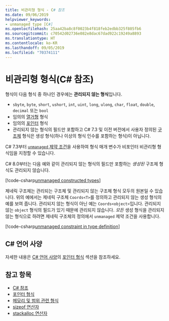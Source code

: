 ```yaml
---
title: 비관리형 형식 - C# 참조
ms.date: 09/06/2019
helpviewer_keywords:
- unmanaged type [C#]
ms.openlocfilehash: 25aa42ba8c8f0023b4f818feb2edbb325f805fb6
ms.sourcegitcommit: c70542d02736e082e8dac67dad922c19249a8893
ms.translationtype: HT
ms.contentlocale: ko-KR
ms.lasthandoff: 09/05/2019
ms.locfileid: "70374111"
---
```

# <a name="unmanaged-types-c-reference"></a>비관리형 형식(C# 참조)

형식이 다음 형식 중 하나인 경우에는 **관리되지 않는 형식**입니다.

- `sbyte`, `byte`, `short`, `ushort`, `int`, `uint`, `long`, `ulong`, `char`, `float`, `double`, `decimal` 또는 `bool`
- 임의의 [열거형](../keywords/enum.md) 형식
- 임의의 [포인터](../../programming-guide/unsafe-code-pointers/pointer-types.md) 형식
- 관리되지 않는 형식의 필드만 포함하고 C# 7.3 및 이전 버전에서 사용자 정의된 [구조체](../keywords/struct.md) 형식은 생성 형식(하나 이상의 형식 인수를 포함하는 형식)이 아닙니다.

C# 7.3부터 [`unmanaged` 제약 조건](../../programming-guide/generics/constraints-on-type-parameters.md#unmanaged-constraint)을 사용하여 형식 매개 변수가 비포인터 비관리형 형식임을 지정할 수 있습니다.

C# 8.0부터는 다음 예와 같이 관리되지 않는 형식의 필드만 포함하는 *생성된* 구조체 형식도 관리되지 않습니다.

[!code-csharp[unmanaged constructed types](~/samples/csharp/language-reference/builtin-types/UnmanagedTypes.cs#ProgramExample)]

제네릭 구조체는 관리되는 구조체 및 관리되지 않는 구조체 형식 모두의 원본일 수 있습니다. 위의 예에서는 제네릭 구조체 `Coords<T>`를 정의하고 관리되지 않는 생성 형식의 예를 보여 줍니다. 관리되지 않는 형식이 아닌 예는 `Coords<object>`입니다. 관리되지 않는 `object` 형식의 필드가 있기 때문에 관리되지 않습니다. *모든* 생성 형식을 관리되지 않는 형식으로 하려면 제네릭 구조체의 정의에서 `unmanaged` 제약 조건을 사용합니다.

[!code-csharp[unmanaged constraint in type definition](~/samples/csharp/language-reference/builtin-types/UnmanagedTypes.cs#AlwaysUnmanaged)]

## <a name="c-language-specification"></a>C# 언어 사양

자세한 내용은 [C# 언어 사양](~/_csharplang/spec/introduction.md)의 [포인터 형식](~/_csharplang/spec/unsafe-code.md#pointer-types) 섹션을 참조하세요.

## <a name="see-also"></a>참고 항목

- [C# 참조](../index.md)
- [포인터 형식](../../programming-guide/unsafe-code-pointers/pointer-types.md)
- [메모리 및 범위 관련 형식](../../../standard/memory-and-spans/index.md)
- [sizeof 연산자](../operators/sizeof.md)
- [stackalloc 연산자](../operators/stackalloc.md)
